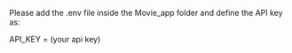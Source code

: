 Please add the .env file inside the Movie_app folder and define the API key as:

API_KEY = (your api key)

